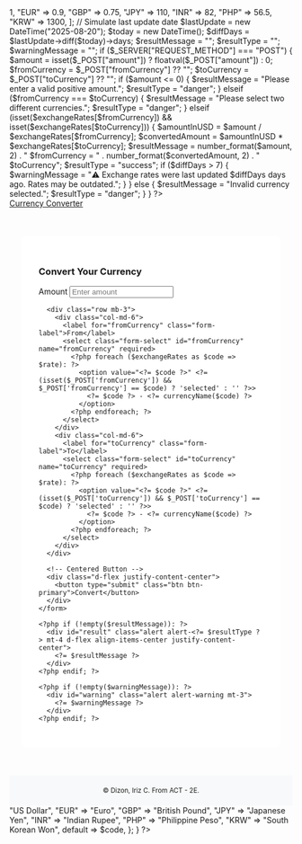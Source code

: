 <?php
// Define exchange rates relative to USD
$exchangeRates = [
  "USD" => 1,
  "EUR" => 0.9,
  "GBP" => 0.75,
  "JPY" => 110,
  "INR" => 82,
  "PHP" => 56.5,
  "KRW" => 1300,
];

// Simulate last update date
$lastUpdate = new DateTime("2025-08-20");
$today = new DateTime();

$diffDays = $lastUpdate->diff($today)->days;

$resultMessage = "";
$resultType = "";
$warningMessage = "";

if ($_SERVER["REQUEST_METHOD"] === "POST") {
    $amount = isset($_POST["amount"]) ? floatval($_POST["amount"]) : 0;
    $fromCurrency = $_POST["fromCurrency"] ?? "";
    $toCurrency = $_POST["toCurrency"] ?? "";

    if ($amount <= 0) {
        $resultMessage = "Please enter a valid positive amount.";
        $resultType = "danger";
    } elseif ($fromCurrency === $toCurrency) {
        $resultMessage = "Please select two different currencies.";
        $resultType = "danger";
    } elseif (isset($exchangeRates[$fromCurrency]) && isset($exchangeRates[$toCurrency])) {
        $amountInUSD = $amount / $exchangeRates[$fromCurrency];
        $convertedAmount = $amountInUSD * $exchangeRates[$toCurrency];
        $resultMessage = number_format($amount, 2) . " $fromCurrency = " . number_format($convertedAmount, 2) . " $toCurrency";
        $resultType = "success";

        if ($diffDays > 7) {
            $warningMessage = "⚠️ Exchange rates were last updated $diffDays days ago. Rates may be outdated.";
        }
    } else {
        $resultMessage = "Invalid currency selected.";
        $resultType = "danger";
    }
}
?>

<!DOCTYPE html>
<html lang="en">
<head>
  <meta charset="UTF-8" />
  <meta name="viewport" content="width=device-width, initial-scale=1" />
  <title>Currency Converter</title>
  <link href="https://cdn.jsdelivr.net/npm/bootstrap@5.3.2/dist/css/bootstrap.min.css" rel="stylesheet" />
  <style>
    .converter-card {
      max-width: 400px;
      margin: 50px auto;
      padding: 30px;
      border-radius: 8px;
      background-color: #ffffff;
    }

    .converter-card .form-control,
    .converter-card .form-select {
      font-size: 0.9rem;
      padding: 6px 10px;
    }

    footer {
      margin-top: 50px;
      text-align: center;
      padding: 20px 0;
      background-color: #f8f9fa;
    }
  </style>
</head>
<body>

  <!-- Navbar -->
  <nav class="navbar navbar-expand-lg navbar-dark bg-primary">
    <div class="container">
      <a class="navbar-brand" href="#">Currency Converter</a>
    </div>
  </nav>

  <!-- Converter Card -->
  <div class="converter-card shadow-sm">
    <h3 class="mb-4 text-center">Convert Your Currency</h3>
    <form method="POST" action="">
      <div class="mb-3">
        <label for="amount" class="form-label">Amount</label>
        <input
          type="number"
          step="0.01"
          class="form-control"
          id="amount"
          name="amount"
          placeholder="Enter amount"
          value="<?= isset($_POST['amount']) ? htmlspecialchars($_POST['amount']) : '' ?>"
          required
        />
      </div>

      <div class="row mb-3">
        <div class="col-md-6">
          <label for="fromCurrency" class="form-label">From</label>
          <select class="form-select" id="fromCurrency" name="fromCurrency" required>
            <?php foreach ($exchangeRates as $code => $rate): ?>
              <option value="<?= $code ?>" <?= (isset($_POST['fromCurrency']) && $_POST['fromCurrency'] == $code) ? 'selected' : '' ?>>
                <?= $code ?> - <?= currencyName($code) ?>
              </option>
            <?php endforeach; ?>
          </select>
        </div>
        <div class="col-md-6">
          <label for="toCurrency" class="form-label">To</label>
          <select class="form-select" id="toCurrency" name="toCurrency" required>
            <?php foreach ($exchangeRates as $code => $rate): ?>
              <option value="<?= $code ?>" <?= (isset($_POST['toCurrency']) && $_POST['toCurrency'] == $code) ? 'selected' : '' ?>>
                <?= $code ?> - <?= currencyName($code) ?>
              </option>
            <?php endforeach; ?>
          </select>
        </div>
      </div>

      <!-- Centered Button -->
      <div class="d-flex justify-content-center">
        <button type="submit" class="btn btn-primary">Convert</button>
      </div>
    </form>

    <?php if (!empty($resultMessage)): ?>
      <div id="result" class="alert alert-<?= $resultType ?> mt-4 d-flex align-items-center justify-content-center">
        <?= $resultMessage ?>
      </div>
    <?php endif; ?>

    <?php if (!empty($warningMessage)): ?>
      <div id="warning" class="alert alert-warning mt-3">
        <?= $warningMessage ?>
      </div>
    <?php endif; ?>
  </div>

  <!-- Footer -->
  <footer>
    <div class="container">
      <small>© Dizon, Iriz C. From ACT - 2E.</small>
    </div>
  </footer>

  <script src="https://cdn.jsdelivr.net/npm/bootstrap@5.3.2/dist/js/bootstrap.bundle.min.js"></script>
</body>
</html>

<?php
// Helper function to show full currency names
function currencyName($code) {
    return match($code) {
        "USD" => "US Dollar",
        "EUR" => "Euro",
        "GBP" => "British Pound",
        "JPY" => "Japanese Yen",
        "INR" => "Indian Rupee",
        "PHP" => "Philippine Peso",
        "KRW" => "South Korean Won",
        default => $code,
    };
}
?>

